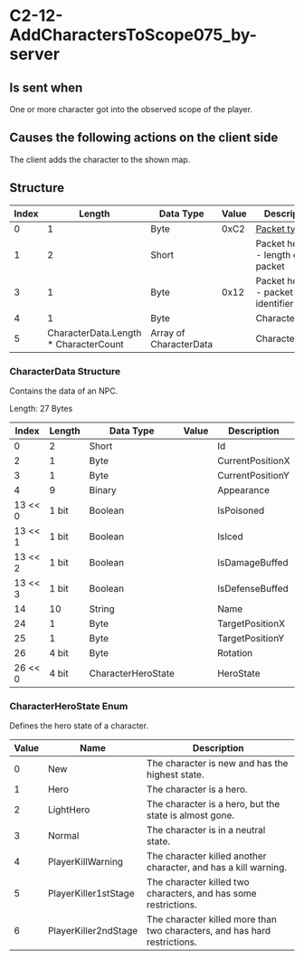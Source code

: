 # C2-12-AddCharactersToScope075_by-server

## Is sent when

One or more character got into the observed scope of the player.

## Causes the following actions on the client side

The client adds the character to the shown map.

## Structure

| Index | Length | Data Type | Value | Description |
|-------|--------|-----------|-------|-------------|
| 0 | 1 |   Byte   | 0xC2  | [Packet type](PacketTypes.md) |
| 1 | 2 |    Short   |      | Packet header - length of the packet |
| 3 | 1 |    Byte   | 0x12  | Packet header - packet type identifier |
| 4 | 1 | Byte |  | CharacterCount |
| 5 | CharacterData.Length * CharacterCount | Array of CharacterData |  | Characters |

### CharacterData Structure

Contains the data of an NPC.

Length: 27 Bytes

| Index | Length | Data Type | Value | Description |
|-------|--------|-----------|-------|-------------|
| 0 | 2 | Short |  | Id |
| 2 | 1 | Byte |  | CurrentPositionX |
| 3 | 1 | Byte |  | CurrentPositionY |
| 4 | 9 | Binary |  | Appearance |
| 13 << 0 | 1 bit | Boolean |  | IsPoisoned |
| 13 << 1 | 1 bit | Boolean |  | IsIced |
| 13 << 2 | 1 bit | Boolean |  | IsDamageBuffed |
| 13 << 3 | 1 bit | Boolean |  | IsDefenseBuffed |
| 14 | 10 | String |  | Name |
| 24 | 1 | Byte |  | TargetPositionX |
| 25 | 1 | Byte |  | TargetPositionY |
| 26 | 4 bit | Byte |  | Rotation |
| 26 << 0 | 4 bit | CharacterHeroState |  | HeroState |

### CharacterHeroState Enum

Defines the hero state of a character.

| Value | Name | Description |
|-------|------|-------------|
| 0 | New | The character is new and has the highest state. |
| 1 | Hero | The character is a hero. |
| 2 | LightHero | The character is a hero, but the state is almost gone. |
| 3 | Normal | The character is in a neutral state. |
| 4 | PlayerKillWarning | The character killed another character, and has a kill warning. |
| 5 | PlayerKiller1stStage | The character killed two characters, and has some restrictions. |
| 6 | PlayerKiller2ndStage | The character killed more than two characters, and has hard restrictions. |